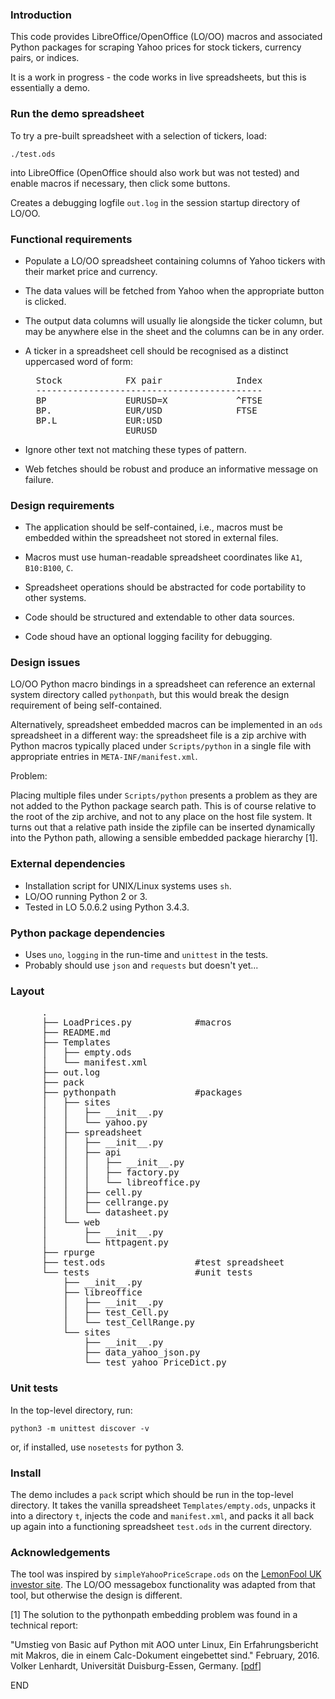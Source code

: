 ### Introduction

This code provides LibreOffice/OpenOffice (LO/OO) macros and associated Python
packages for scraping Yahoo prices for stock tickers, currency pairs, or
indices.

It is a work in progress - the code works in live spreadsheets, but this is
essentially a demo.

### Run the demo spreadsheet

To try a pre-built spreadsheet with a selection of tickers, load:

  `./test.ods`

into LibreOffice (OpenOffice should also work but was not tested) and enable
macros if necessary, then click some buttons.

Creates a debugging logfile `out.log` in the session startup directory of
LO/OO.

### Functional requirements

- Populate a LO/OO spreadsheet containing columns of Yahoo tickers with their
  market price and currency.
  
- The data values will be fetched from Yahoo when the appropriate button is
  clicked.

- The output data columns will usually lie alongside the ticker column, but
  may be anywhere else in the sheet and the columns can be in any order.

- A ticker in a spreadsheet cell should be recognised as a distinct uppercased
  word of form:
  
  <PRE>
    Stock            FX pair              Index
    -------------------------------------------
    BP               EURUSD=X             ^FTSE
    BP.              EUR/USD              FTSE
    BP.L             EUR:USD
                     EURUSD
  </PRE>

- Ignore other text not matching these types of pattern.

- Web fetches should be robust and produce an informative message on failure.
  
### Design requirements

- The application should be self-contained, i.e., macros must be embedded
  within the spreadsheet not stored in external files.

- Macros must use human-readable spreadsheet coordinates like `A1`,
  `B10:B100`, `C`.

- Spreadsheet operations should be abstracted for code portability to other
  systems.

- Code should be structured and extendable to other data sources.

- Code shoud have an optional logging facility for debugging.

### Design issues

LO/OO Python macro bindings in a spreadsheet can reference an external system
directory called `pythonpath`, but this would break the design requirement of
being self-contained.

Alternatively, spreadsheet embedded macros can be implemented in an `ods`
spreadsheet in a different way: the spreadsheet file is a zip archive with
Python macros typically placed under `Scripts/python` in a single file with
appropriate entries in `META-INF/manifest.xml`.

Problem:

Placing multiple files under `Scripts/python` presents a problem as they are
not added to the Python package search path. This is of course relative to the
root of the zip archive, and not to any place on the host file system. It
turns out that a relative path inside the zipfile can be inserted dynamically
into the Python path, allowing a sensible embedded package hierarchy [1].

### External dependencies

- Installation script for UNIX/Linux systems uses `sh`.
- LO/OO running Python 2 or 3.
- Tested in LO 5.0.6.2 using Python 3.4.3.

### Python package dependencies

- Uses `uno`, `logging` in the run-time and `unittest` in the tests.
- Probably should use `json` and `requests` but doesn't yet...

### Layout

<PRE>
      .
      ├── LoadPrices.py            #macros
      ├── README.md
      ├── Templates
      │   ├── empty.ods
      │   └── manifest.xml
      ├── out.log
      ├── pack
      ├── pythonpath               #packages
      │   ├── sites
      │   │   ├── __init__.py
      │   │   └── yahoo.py
      │   ├── spreadsheet
      │   │   ├── __init__.py
      │   │   ├── api
      │   │   │   ├── __init__.py
      │   │   │   ├── factory.py
      │   │   │   └── libreoffice.py
      │   │   ├── cell.py
      │   │   ├── cellrange.py
      │   │   └── datasheet.py
      │   └── web
      │       ├── __init__.py
      │       └── httpagent.py
      ├── rpurge
      ├── test.ods                 #test spreadsheet
      └── tests                    #unit tests
          ├── __init__.py
          ├── libreoffice
          │   ├── __init__.py
          │   ├── test_Cell.py
          │   └── test_CellRange.py
          └── sites
              ├── __init__.py
              ├── data_yahoo_json.py
              └── test_yahoo_PriceDict.py
</PRE>

### Unit tests

In the top-level directory, run:

  `python3 -m unittest discover -v`

or, if installed, use `nosetests` for python 3.

### Install

The demo includes a `pack` script which should be run in the top-level
directory. It takes the vanilla spreadsheet `Templates/empty.ods`, unpacks it
into a directory `t`, injects the code and `manifest.xml`, and packs it all
back up again into a functioning spreadsheet `test.ods` in the current
directory.

### Acknowledgements

The tool was inspired by `simpleYahooPriceScrape.ods` on the
[LemonFool UK investor site](https://www.lemonfool.co.uk "LemonFool"). The LO/OO
messagebox functionality was adapted from that tool, but otherwise the design
is different.

[1] The solution to the pythonpath embedding problem was found in a technical
report:

"Umstieg von Basic auf Python mit AOO unter Linux, Ein Erfahrungsbericht mit
Makros, die in einem Calc-Dokument eingebettet sind." February, 2016. Volker
Lenhardt, Universität Duisburg-Essen, Germany.
\[[pdf](https://www.uni-due.de/~abi070/files/OOo/Erfahrungsbericht.pdf "Umstieg von Basic auf Python mit AOO unter Linux")\]

END
